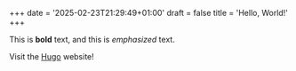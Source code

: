 +++
date = '2025-02-23T21:29:49+01:00'
draft = false
title = 'Hello, World!'
+++

This is **bold** text, and this is *emphasized* text.

Visit the [Hugo](https://gohugo.io) website!

